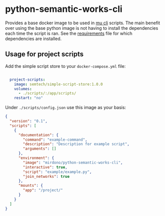 # python-semantic-works-cli

Provides a base docker image to be used in [mu cli](https://github.com/mu-semtech/mu-cli) scripts. 
The main benefit over using the base python image is not having to install the dependencies each time the script is ran. See the [requirements](requirements.txt) file for which dependencies are installed.


## Usage for project scripts

Add the simple script store to your `docker-compose.yml` file:

```yaml

  project-scripts:
    image: semtech/simple-script-store:1.0.0
    volumes:
      - ./scripts/:/app/scripts/
    restart: "no"
```

Under `./scripts/config.json` use this image as your basis:

```json
{
  "version": "0.1",
  "scripts": [
    {
      "documentation": {
        "command": "example-command",
        "description": "Description for example script",
        "arguments": []
      },
      "environment": {
        "image": "mirdono/python-semantic-works-cli",
        "interactive": true,
        "script": "example/example.py",
        "join_networks": true
      },
      "mounts": {
        "app": "/project/"
      }
    }
  ]
}
```

